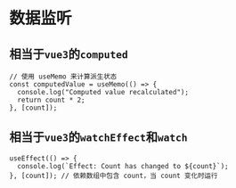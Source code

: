 # 数据监听

## 相当于`vue3`的`computed`

```tsx
// 使用 useMemo 来计算派生状态
const computedValue = useMemo(() => {
  console.log("Computed value recalculated");
  return count * 2;
}, [count]);
```

## 相当于`vue3`的`watchEffect`和`watch`

```tsx
useEffect(() => {
  console.log(`Effect: Count has changed to ${count}`);
}, [count]); // 依赖数组中包含 count，当 count 变化时运行
```
